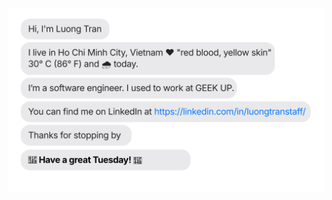 [![](https://raw.githubusercontent.com/lov3five/readmebot/3e1e98ee3e18d7d976b6247b750dececf98b3ae7/autochat.svg)](https://github.com/lov3five)

